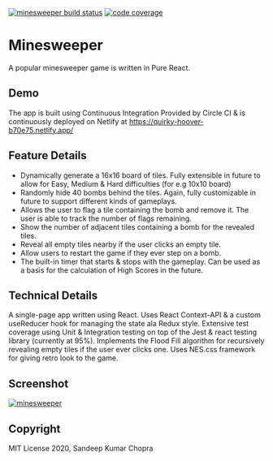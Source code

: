 [![minesweeper build status](https://img.shields.io/circleci/build/github/letsandeepio/minesweeper)](https://github.com/letsandeepio/minesweeper) [![code coverage](https://badgen.net/badge/coverage/95%25/green)](https://github.com/letsandeepio/minesweeper)

# Minesweeper

A popular minesweeper game is written in Pure React.

## Demo

The app is built using Continuous Integration Provided by Circle CI & is continuously deployed on Netlify at https://quirky-hoover-b70e75.netlify.app/

## Feature Details

- Dynamically generate a 16x16 board of tiles. Fully extensible in future to allow for Easy, Medium & Hard difficulties (for e.g 10x10 board)
- Randomly hide 40 bombs behind the tiles. Again, fully customizable in future to support different kinds of gameplays.
- Allows the user to flag a tile containing the bomb and remove it. The user is able to track the number of flags remaining.
- Show the number of adjacent tiles containing a bomb for the revealed tiles.
- Reveal all empty tiles nearby if the user clicks an empty tile.
- Allow users to restart the game if they ever step on a bomb.
- The built-in timer that starts & stops with the gameplay. Can be used as a basis for the calculation of High Scores in the future.

## Technical Details

A single-page app written using React. Uses React Context-API & a custom useReducer hook for managing the state ala Redux style. Extensive test coverage using Unit & Integration testing on top of the Jest & react testing library (currently at 95%). Implements the Flood Fill algorithm for recursively revealing empty tiles if the user ever clicks one. Uses NES.css framework for giving retro look to the game.

## Screenshot

[![minesweeper](https://raw.githubusercontent.com/letsandeepio/minesweeper/master/documentation/minesweeper.png?token=ALTCEDSBPOSD6TMB7FEEYU27NPIUS)](https://github.com/letsandeepio/minesweeper)

## Copyright

MIT License 2020, Sandeep Kumar Chopra
